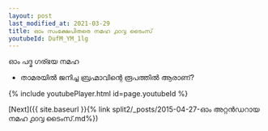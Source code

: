 ```yaml
---
layout: post
last_modified_at: 2021-03-29
title: ഓം സംക്ഷേപിതരെ നമഹ ൧൦൮ ടൈംസ്
youtubeId: DufM_YM_1lg
---
```

 
 
 ഓം പദ്മ ഗര്ഭയ നമഹ 
 
 -  താമരയിൽ ജനിച്ച ബ്രഹ്മാവിന്റെ രൂപത്തിൽ ആരാണ്? 
 
  
 
  
 
 
 
 
 
 


{% include youtubePlayer.html id=page.youtubeId %}
 
[Next]({{ site.baseurl }}{% link  split2/_posts/2015-04-27-ഓം അറ്റൻഡറായ നമഹ ൧൦൮ ടൈംസ്.md%})
 
